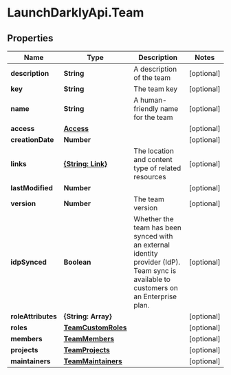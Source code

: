 # LaunchDarklyApi.Team

## Properties

Name | Type | Description | Notes
------------ | ------------- | ------------- | -------------
**description** | **String** | A description of the team | [optional] 
**key** | **String** | The team key | [optional] 
**name** | **String** | A human-friendly name for the team | [optional] 
**access** | [**Access**](Access.md) |  | [optional] 
**creationDate** | **Number** |  | [optional] 
**links** | [**{String: Link}**](Link.md) | The location and content type of related resources | [optional] 
**lastModified** | **Number** |  | [optional] 
**version** | **Number** | The team version | [optional] 
**idpSynced** | **Boolean** | Whether the team has been synced with an external identity provider (IdP). Team sync is available to customers on an Enterprise plan. | [optional] 
**roleAttributes** | **{String: Array}** |  | [optional] 
**roles** | [**TeamCustomRoles**](TeamCustomRoles.md) |  | [optional] 
**members** | [**TeamMembers**](TeamMembers.md) |  | [optional] 
**projects** | [**TeamProjects**](TeamProjects.md) |  | [optional] 
**maintainers** | [**TeamMaintainers**](TeamMaintainers.md) |  | [optional] 


